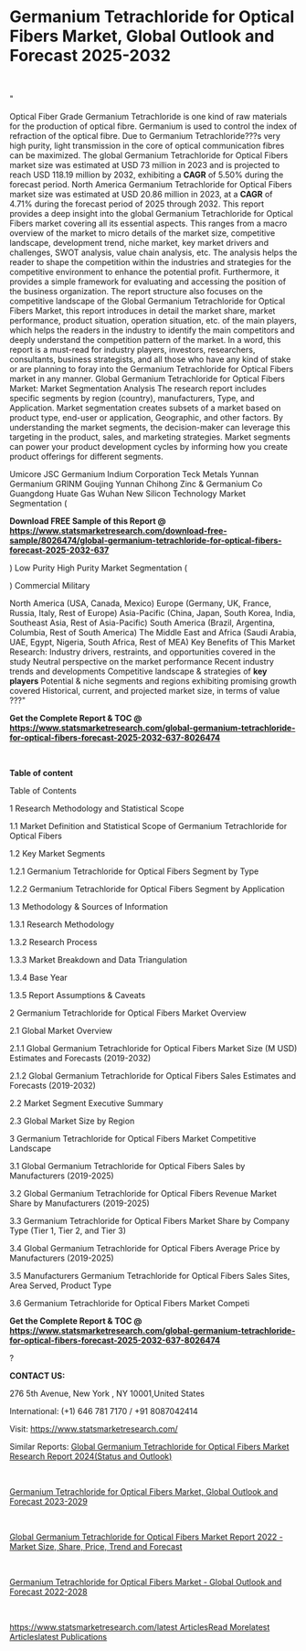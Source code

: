 <h1>Germanium Tetrachloride for Optical Fibers Market, Global Outlook and Forecast 2025-2032</h1><br/><p>"</p>
 
 
 
 <p>Optical Fiber Grade Germanium Tetrachloride is one kind of raw materials for the production of optical fibre. Germanium is used to control the index of refraction of the optical fibre. Due to Germanium Tetrachloride???s very high purity, light transmission in the core of optical communication fibres can be maximized. The global Germanium Tetrachloride for Optical Fibers market size was estimated at USD 73 million in 2023 and is projected to reach USD 118.19 million by 2032, exhibiting a <strong>CAGR</strong> of 5.50% during the forecast period. North America Germanium Tetrachloride for Optical Fibers market size was estimated at USD 20.86 million in 2023, at a <strong>CAGR</strong> of 4.71% during the forecast period of 2025 through 2032. This report provides a deep insight into the global Germanium Tetrachloride for Optical Fibers market covering all its essential aspects. This ranges from a macro overview of the market to micro details of the market size, competitive landscape, development trend, niche market, key market drivers and challenges, SWOT analysis, value chain analysis, etc. The analysis helps the reader to shape the competition within the industries and strategies for the competitive environment to enhance the potential profit. Furthermore, it provides a simple framework for evaluating and accessing the position of the business organization. The report structure also focuses on the competitive landscape of the Global Germanium Tetrachloride for Optical Fibers Market, this report introduces in detail the market share, market performance, product situation, operation situation, etc. of the main players, which helps the readers in the industry to identify the main competitors and deeply understand the competition pattern of the market. In a word, this report is a must-read for industry players, investors, researchers, consultants, business strategists, and all those who have any kind of stake or are planning to foray into the Germanium Tetrachloride for Optical Fibers market in any manner. Global Germanium Tetrachloride for Optical Fibers Market: Market Segmentation Analysis The research report includes specific segments by region (country), manufacturers, Type, and Application. Market segmentation creates subsets of a market based on product type, end-user or application, Geographic, and other factors. By understanding the market segments, the decision-maker can leverage this targeting in the product, sales, and marketing strategies. Market segments can power your product development cycles by informing how you create product offerings for different segments.</p>
 
 
 
 <p>Umicore JSC Germanium Indium Corporation Teck Metals Yunnan Germanium GRINM Goujing Yunnan Chihong Zinc & Germanium Co Guangdong Huate Gas Wuhan New Silicon Technology Market Segmentation (</p>
 
 
 
 <p><strong>Download FREE Sample of this Report @ <a href="https://www.statsmarketresearch.com/download-free-sample/8026474/global-germanium-tetrachloride-for-optical-fibers-forecast-2025-2032-637">https://www.statsmarketresearch.com/download-free-sample/8026474/global-germanium-tetrachloride-for-optical-fibers-forecast-2025-2032-637</a></strong></p>
 
 
 
 <p>) Low Purity High Purity Market Segmentation (</p>
 
 
 
 <p>) Commercial Military</p>
 
 
 
 <p>North America (USA, Canada, Mexico) Europe (Germany, UK, France, Russia, Italy, Rest of Europe) Asia-Pacific (China, Japan, South Korea, India, Southeast Asia, Rest of Asia-Pacific) South America (Brazil, Argentina, Columbia, Rest of South America) The Middle East and Africa (Saudi Arabia, UAE, Egypt, Nigeria, South Africa, Rest of MEA) Key Benefits of This Market Research: Industry drivers, restraints, and opportunities covered in the study Neutral perspective on the market performance Recent industry trends and developments Competitive landscape & strategies of <strong>key players</strong> Potential & niche segments and regions exhibiting promising growth covered Historical, current, and projected market size, in terms of value ???"</p>
 
 
 
 <div><b>Get the Complete Report & TOC @ <a href="https://www.statsmarketresearch.com/global-germanium-tetrachloride-for-optical-fibers-forecast-2025-2032-637-8026474">https://www.statsmarketresearch.com/global-germanium-tetrachloride-for-optical-fibers-forecast-2025-2032-637-8026474</a></b></div>
 
 
 
 <p><br />
 
 <b>Table of content</b></p>
 
 
 
 <p>Table of Contents<br />
 
 1 Research Methodology and Statistical Scope<br />
 
 1.1 Market Definition and Statistical Scope of Germanium Tetrachloride for Optical Fibers<br />
 
 1.2 Key Market Segments<br />
 
 1.2.1 Germanium Tetrachloride for Optical Fibers Segment by Type<br />
 
 1.2.2 Germanium Tetrachloride for Optical Fibers Segment by Application<br />
 
 1.3 Methodology & Sources of Information<br />
 
 1.3.1 Research Methodology<br />
 
 1.3.2 Research Process<br />
 
 1.3.3 Market Breakdown and Data Triangulation<br />
 
 1.3.4 Base Year<br />
 
 1.3.5 Report Assumptions & Caveats<br />
 
 2 Germanium Tetrachloride for Optical Fibers Market Overview<br />
 
 2.1 Global Market Overview<br />
 
 2.1.1 Global Germanium Tetrachloride for Optical Fibers Market Size (M USD) Estimates and Forecasts (2019-2032)<br />
 
 2.1.2 Global Germanium Tetrachloride for Optical Fibers Sales Estimates and Forecasts (2019-2032)<br />
 
 2.2 Market Segment Executive Summary<br />
 
 2.3 Global Market Size by Region<br />
 
 3 Germanium Tetrachloride for Optical Fibers Market Competitive Landscape<br />
 
 3.1 Global Germanium Tetrachloride for Optical Fibers Sales by Manufacturers (2019-2025)<br />
 
 3.2 Global Germanium Tetrachloride for Optical Fibers Revenue Market Share by Manufacturers (2019-2025)<br />
 
 3.3 Germanium Tetrachloride for Optical Fibers Market Share by Company Type (Tier 1, Tier 2, and Tier 3)<br />
 
 3.4 Global Germanium Tetrachloride for Optical Fibers Average Price by Manufacturers (2019-2025)<br />
 
 3.5 Manufacturers Germanium Tetrachloride for Optical Fibers Sales Sites, Area Served, Product Type<br />
 
 3.6 Germanium Tetrachloride for Optical Fibers Market Competi</p>
 
 
 
 <div><b>Get the Complete Report & TOC @ <a href="https://www.statsmarketresearch.com/global-germanium-tetrachloride-for-optical-fibers-forecast-2025-2032-637-8026474">https://www.statsmarketresearch.com/global-germanium-tetrachloride-for-optical-fibers-forecast-2025-2032-637-8026474</a></b></div>
 
 
 
 <p>? </p>
 
 
 
 <p><b>CONTACT US:</b><br />
 
 276 5th Avenue, New York , NY 10001,United States<br />
 
 International: (+1) 646 781 7170 / +91 8087042414<br />
 
 Visit: <a href="https://www.statsmarketresearch.com/">https://www.statsmarketresearch.com/</a><br />
 
 Similar Reports: <a href="https://www.statsmarketresearch.com/global-germanium-tetrachloride-for-optical-fibers-forecast-2025-2032-637-8026474">Global Germanium Tetrachloride for Optical Fibers Market Research Report 2024(Status and Outlook)</a><br />
 
 <br />
 
 <a href="https://www.statsmarketresearch.com/global-germanium-tetrachloride-for-optical-fibers-forecast-2025-2032-637-8026474">Germanium Tetrachloride for Optical Fibers Market, Global Outlook and Forecast 2023-2029</a><br />
 
 <br />
 
 <a href="https://www.statsmarketresearch.com/global-germanium-tetrachloride-for-optical-fibers-forecast-2025-2032-637-8026474">Global Germanium Tetrachloride for Optical Fibers Market Report 2022 - Market Size, Share, Price, Trend and Forecast</a><br />
 
 <br />
 
 <a href="https://www.statsmarketresearch.com/global-germanium-tetrachloride-for-optical-fibers-forecast-2025-2032-637-8026474">Germanium Tetrachloride for Optical Fibers Market - Global Outlook and Forecast 2022-2028</a><br />
 
 <br />
 
 <a href="https://gyeongbokgung.com">https://www.statsmarketresearch.com/</a><a href="https://hallyeomaritime.com">latest Articles</a><a href="https://jingwansa.com">Read More</a><a href="https://nguoiviet.jp/">latest Articles</a><a href="https://www.intelmarketresearch.com/">latest Publications</a></p>